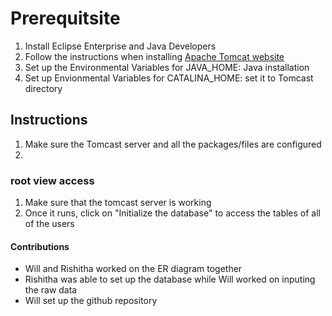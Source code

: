 # Prerequitsite
1) Install Eclipse Enterprise and Java Developers
2) Follow the instructions when installing  [Apache Tomcat website ](https://tomcat.apache.org/)
3) Set up the Environmental Variables for JAVA_HOME: Java installation
4) Set up Envionmental Variables for CATALINA_HOME: set it to Tomcast directory

## Instructions
1) Make sure the Tomcast server and all the packages/files are configured
2) 
### root view access
1) Make sure that the tomcast server is working
2) Once it runs, click on "Initialize the database" to access the tables of all of the users

#### Contributions
* Will and Rishitha worked on the ER diagram together
* Rishitha was able to set up the database while Will worked on inputing the raw data
* Will set up the github repository


